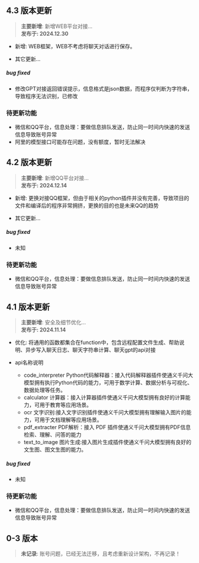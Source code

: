 ## 4.3 版本更新 
> **主要新增**: 新增WEB平台对接...  
> **发布于: 2024.12.30**   

- 新增: WEB框架，WEB不考虑将聊天对话进行保存。

- 其它更新...
	
##### bug fixed
- 修改GPT对接返回错误提示，信息格式是json数据，而程序仅判断为字符串，导致程序无法识别，已修改

### 待更新功能
- 微信和QQ平台，信息处理：要做信息排队发送，防止同一时间内快速的发送信息导致账号异常
- 阿里的模型接口可能存在问题，没有额度，暂时无法解决

## 4.2 版本更新 
> **主要新增**: 新增QQ平台对接...  
> **发布于: 2024.12.14**   

- 新增: 更换对接QQ框架，但由于相关的python插件并没有完善，导致项目的文件和编译后的程序非常拥挤，更换的目的也是未来QQ的趋势

- 其它更新...
	
##### bug fixed
- 未知

### 待更新功能
- 微信和QQ平台，信息处理：要做信息排队发送，防止同一时间内快速的发送信息导致账号异常


## 4.1 版本更新 
> **主要新增**: 安全及细节优化...  
> **发布于: 2024.11.14**   

- 优化: 将通用的函数都集合在function中，包含远程配置文件生成、帮助说明、异步写入聊天日志、聊天字符串计算、聊天gpt的api对接

- api名称说明
	- code_interpreter Python代码解释器：接入代码解释器插件使通义千问大模型拥有执行Python代码的能力，可用于数学计算、数据分析与可视化、数据处理等任务。
	- calculator 计算器：接入计算器插件使通义千问大模型拥有良好的计算能力，可用于教育等应用场景。
	- ocr 文字识别:接入文字识别插件使通义千问大模型拥有理解输入图片的能力，可用于文档理解等应用场景。
	- pdf_extracter PDF解析：接入 PDF 插件使通义千问大模型拥有PDF信息检索、理解、问答的能力
	- text_to_image 图片生成:接入图片生成插件使通义千问大模型拥有良好的文生图、图文生图的能力。
	
##### bug fixed
- 未知

### 待更新功能
- 微信和QQ平台，信息处理：要做信息排队发送，防止同一时间内快速的发送信息导致账号异常

## 0-3 版本
> **未记录**: 账号问题，已经无法迁移，且考虑重新设计架构，不再记录！